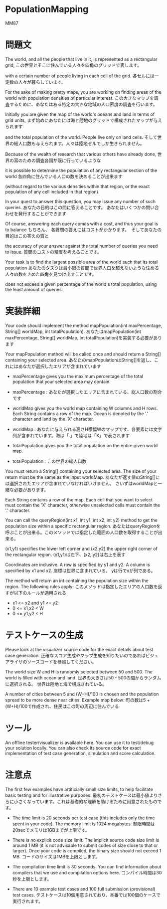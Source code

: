 # PopulationMapping
MM87

# 問題文
  
The world, and all the people that live in it, is represented as a rectangular grid, 
この世界とそこに住んでいる人々を四角のグリッドで表します。

with a certain number of people living in each cell of the grid. 
各セルには一定数の人々が暮らしています。

For the sake of making pretty maps, you are working on finding areas of the world with population densities of particular interest.
この大きなマップを調査するために、あなたはある特定の大きな地域の人口密度の調査を行います。


Initially you are given the map of the world's oceans and land in terms of grid units, 
まず始めにあなたには海と陸地のグリッドで構成されたマップが与えられます

and the total population of the world. People live only on land cells. 
そして世界の総人口数も与えられます。人々は陸地セルでしか生きられません。

Because of the wealth of research that various others have already done, 
世界の富のための調査各国が既に行っているような

it is possible to determine the population of any rectangular section of the world 
各四角に住んでいる人口の数を決めることが出来ます

(without regard to the various densities within that region, or the exact population of any cell included in that region). 

In your quest to answer this question, you may issue any number of such queries. 
あなたの目的はこの問に答えることです。 あなたはいくつかの問い合わせを発行することができます

Of course, answering each query comes with a cost, and thus your goal is to balance 
もちろん、 各質問の答えにはコストがかかります。　そしてあなたの目的はこの答えの質と

the accuracy of your answer against the total number of queries you need to issue.
質問のコストの精度を考えることです。


Your task is to find the largest possible area of the world such that its total population 
あなたのタスクは最小限の質問で世界人口を超えないような住める人々の数をきめた四角を見つけ出すことです。

does not exceed a given percentage of the world's total population, using the least amount of queries.


# 実装詳細

Your code should implement the method mapPopulation(int maxPercentage, String[] worldMap, int totalPopulation). 
あなたはmapPopulation(int maxPercentage, String[] worldMap, int totalPopulation)を実装する必要があります

Your mapPopulation method will be called once and should return a String[] containing your selected area.
あなたのmapPopulationはString[]を返し、これにはあなたが選択したエリアが含まれています


- maxPercentage gives you the maximum percentage of the total population that your selected area may contain.
- maxPercentage : あなたが選択したエリアに含まれている、総人口数の割合です

- worldMap gives you the world map containing W columns and H rows. Each String contains a row of the map. 
           Ocean is denoted by the '.' character and land by the 'X' character.
- worldMap : あなたに与えられる高さH横幅Wのマップです、各要素には文字列が含まれています。海は「.」で陸地は「X」で表されます

- totalPopulation gives you the total population on the entire given world map.
- totalPopulation : この世界の総人口数

You must return a String[] containing your selected area. The size of your return must be the same as the input worldMap. 
あなたが返す値のString[]には選択されたエリアが含まれていなければいけません。 さいずはworldMapと一緒な必要があります。

Each String contains a row of the map. Each cell that you want to select must contain the 'X' character, otherwise unselected cells must contain the '.' character.

You can call the queryRegion(int x1, int y1, int x2, int y2) method to get the population size within a specific rectangular region. 
あなたはqueryRegionを呼ぶことが出来る。このメソッドでは指定した範囲の人口数を取得することが出来る。

(x1,y1) specifies the lower left corner and (x2,y2) the upper right corner of the rectangular region. 
(x1,y1)は左下、(x2, y2)は右上を表す

Coordinates are inclusive. A row is specified by y1 and y2. A column is specified by x1 and x2. 
座標は世界に含まれている。 yは行でxが列である。

The method will return an int containing the population size within the region. The following rules apply:
このメソッドは指定したエリアの人口数を返すが以下のルールが適用される

- x1 <= x2 and y1 <= y2
- 0 <= x1,x2 < W
- 0 <= y1,y2 < H

# テストケースの生成

Please look at the visualizer source code for the exact details about test case generation. 
正確なスコア生成やマップ生成を知りたいのであればビジュアライザのソースコードを参照してください。

The world size W and H is randomly selected between 50 and 500. The world is filled with ocean and land. 
世界の大きさは50 - 500の間からランダムに選択される。 世界は陸地と海で構成されている。

A number of cities between 5 and (W+H)/100 is chosen and the population spread to be more dense near cities. Example map below:
町の数は5 + (W+H)/100で作成され、住民はこの町の周辺に住んでいる


# ツール
An offline tester/visualizer is available here. You can use it to test/debug your solution locally. 
You can also check its source code for exact implementation of test case generation, simulation and score calculation.


# 注意点
The first few examples have artificially small size limits, to help facilitate basic testing and for illustrative purposes.
最初のテストケースは最小値よりさらに小さくなっています。これは基礎的な理解を助けるために用意されたものです。

- The time limit is 20 seconds per test case (this includes only the time spent in your code). The memory limit is 1024 megabytes.
制限時間は20secでメモリは1GBまでが上限です。

- There is no explicit code size limit. The implicit source code size limit is around 1 MB 
(it is not advisable to submit codes of size close to that or larger). Once your code is compiled, 
the binary size should not exceed 1 MB.
コードのサイズは1MBを上限とします。

- The compilation time limit is 30 seconds. You can find information about compilers that we use and compilation options here.
コンパイル時間は30秒を上限とします。

- There are 10 example test cases and 100 full submission (provisional) test cases.
テストケースは10個用意されており、本番では100個のケースで実行されます。
 